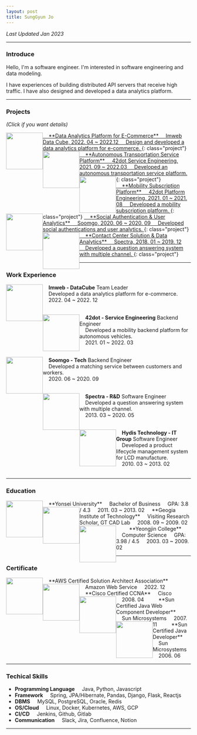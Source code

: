 ```yaml
---
layout: post
title: SungGyun Jo
---
```

*Last Updated Jan 2023*

---
### Introduce
Hello, I'm a software engineer. I'm interested in software engineering and data modeling.

I have experiences of building distributed API servers that receive high traffic. I have also designed and developed a data analytics platform.

---

### Projects

*(Click if you want details)*

<a href="{{site.baseurl}}/projects/data-analytics-platform">
<img src="{{site.baseurl}}/images/main/project-data-platform.png" width="100" height="100" style="float:left;"/>
&nbsp;&nbsp;&nbsp;&nbsp;**Data Analytics Platform for E-Commerce**  
&nbsp;&nbsp;&nbsp;&nbsp;Imweb Data Cube, 2022. 04 ~ 2022.12  
&nbsp;&nbsp;&nbsp;&nbsp;Design and developed a data analytics platform for e-commerce.
</a>
{: class="project"}

<a href="{{site.baseurl}}/projects/autonomous-transportation-platform">
<img src="{{site.baseurl}}/images/main/project-42dot-sangam.png" width="100" height="100" style="float:left;"/>
&nbsp;&nbsp;&nbsp;&nbsp;**Autonomous Transportation Service Platform**  
&nbsp;&nbsp;&nbsp;&nbsp;42dot Service Engineering, 2021. 09 ~ 2022.03  
&nbsp;&nbsp;&nbsp;&nbsp;Developed an autonomous transportation service platform.
</a>
{: class="project"}

<a href="{{site.baseurl}}/projects/mobility-subscription-platform">
<img src="{{site.baseurl}}/images/main/project-42dot-kiaflex.webp" width="100" height="100" style="float:left;"/>
&nbsp;&nbsp;&nbsp;&nbsp;**Mobility Subscription Platform**  
&nbsp;&nbsp;&nbsp;&nbsp;42dot Platform Engineering, 2021. 01 ~ 2021. 08  
&nbsp;&nbsp;&nbsp;&nbsp;Developed a mobility subscription platform.
</a>
{: class="project"}

<a href="{{site.baseurl}}/projects/soomgo-social-auth-analytics">
<img src="{{site.baseurl}}/images/main/project-soomgo.jpg" width="100" height="100" style="float:left;"/>
&nbsp;&nbsp;&nbsp;&nbsp;**Social Authentication & User Analytics**  
&nbsp;&nbsp;&nbsp;&nbsp;Soomgo, 2020. 06 ~ 2020. 09  
&nbsp;&nbsp;&nbsp;&nbsp;Developed social authentications and user analytics.
</a>
{: class="project"}

<a href="{{site.baseurl}}/projects/cs-center-solution">
<img src="{{site.baseurl}}/images/main/project-spectra-enomix.png" width="100" height="100" style="float:left;"/>
&nbsp;&nbsp;&nbsp;&nbsp;**Contact Center Solution & Data Analytics**  
&nbsp;&nbsp;&nbsp;&nbsp;Spectra, 2018. 01 ~ 2019. 12  
&nbsp;&nbsp;&nbsp;&nbsp;Developed a question answering system with multiple channel.
</a>
{: class="project"}

<!--
<a href="{{site.baseurl}}/projects/cs-center-solution-performance-test">
<img src="{{site.baseurl}}/images/main/project-spectra-gatling.jpg" width="100" height="100" style="float:left;"/>
&nbsp;&nbsp;&nbsp;&nbsp;**Contact Center Solution Performance Test**  
&nbsp;&nbsp;&nbsp;&nbsp;Spectra, 2017. 01 ~ 2017. 12  
&nbsp;&nbsp;&nbsp;&nbsp;Developed a question answering system with multiple channel.
</a>
{: class="project"}
-->

---

### Work Experience
<img src="{{site.baseurl}}/images/main/work-imweb.png" width="100" height="100" style="float:left;"/>

&nbsp;&nbsp;&nbsp;&nbsp;**Imweb - DataCube** Team Leader  
&nbsp;&nbsp;&nbsp;&nbsp;Developed a data analytics platform for e-commerce.  
&nbsp;&nbsp;&nbsp;&nbsp;2022. 04 ~ 2022. 12  
&nbsp;&nbsp;&nbsp;&nbsp;

<img src="{{site.baseurl}}/images/main/work-42dot.jpg" width="100" height="100" style="float:left;"/>

&nbsp;&nbsp;&nbsp;&nbsp;**42dot - Service Engineering** Backend Engineer  
&nbsp;&nbsp;&nbsp;&nbsp;Developed a mobility backend platform for autonomous vehicles.   
&nbsp;&nbsp;&nbsp;&nbsp;2021. 01 ~ 2022. 03    
&nbsp;&nbsp;&nbsp;&nbsp;

<img src="{{site.baseurl}}/images/main/work-soomgo.jpg" width="100" height="100" style="float:left;"/>

&nbsp;&nbsp;&nbsp;&nbsp;**Soomgo - Tech** Backend Engineer  
&nbsp;&nbsp;&nbsp;&nbsp;Developed a matching service between customers and workers.  
&nbsp;&nbsp;&nbsp;&nbsp;2020. 06 ~ 2020. 09  
&nbsp;&nbsp;&nbsp;&nbsp;

<img src="{{site.baseurl}}/images/main/work-spectra.png" width="100" height="100" style="float:left;"/>

&nbsp;&nbsp;&nbsp;&nbsp;**Spectra - R&D** Software Engineer  
&nbsp;&nbsp;&nbsp;&nbsp;Developed a question answering system with multiple channel.  
&nbsp;&nbsp;&nbsp;&nbsp;2013. 03 ~ 2020. 05  
&nbsp;&nbsp;&nbsp;&nbsp;

<img src="{{site.baseurl}}/images/main/work-hydis.png" width="100" height="100" style="float:left;"/>

&nbsp;&nbsp;&nbsp;&nbsp;**Hydis Technology - IT Group** Software Engineer  
&nbsp;&nbsp;&nbsp;&nbsp;Developed a product lifecycle management system for LCD manufacture.  
&nbsp;&nbsp;&nbsp;&nbsp;2010. 03 ~ 2013. 02  
&nbsp;&nbsp;&nbsp;&nbsp;

---

### Education
<img src="{{site.baseurl}}/images/main/edu-yonsei.jpg" width="100" height="100" style="float:left;"/>
&nbsp;&nbsp;&nbsp;&nbsp;**Yonsei University**   
&nbsp;&nbsp;&nbsp;&nbsp;Bachelor of Business  
&nbsp;&nbsp;&nbsp;&nbsp;GPA: 3.8 / 4.3  
&nbsp;&nbsp;&nbsp;&nbsp;2011. 03 ~ 2013. 02


<img src="{{site.baseurl}}/images/main/edu-gt.png" width="100" height="100" style="float:left;"/>
&nbsp;&nbsp;&nbsp;&nbsp;**Geogia Institute of Technology**   
&nbsp;&nbsp;&nbsp;&nbsp;Visiting Research Scholar, GT CAD Lab  
&nbsp;&nbsp;&nbsp;&nbsp;2008. 09 ~ 2009. 02  
&nbsp;&nbsp;&nbsp;&nbsp;   

<img src="{{site.baseurl}}/images/main/edu-yeongjin.jpg" width="100" height="100" style="float:left;"/>
&nbsp;&nbsp;&nbsp;&nbsp;**Yeongjin College**   
&nbsp;&nbsp;&nbsp;&nbsp;Computer Science  
&nbsp;&nbsp;&nbsp;&nbsp;GPA: 3.98 / 4.5  
&nbsp;&nbsp;&nbsp;&nbsp;2003. 03 ~ 2009. 02

---

### Certificate
<img src="{{site.baseurl}}/images/main/cert-aws-saa.png" width="100" height="100" style="float:left;"/>
&nbsp;&nbsp;&nbsp;&nbsp;**AWS Certified Solution Architect Association**   
&nbsp;&nbsp;&nbsp;&nbsp;Amazon Web Service   
&nbsp;&nbsp;&nbsp;&nbsp;2022. 12   
&nbsp;&nbsp;&nbsp;&nbsp;  

<img src="{{site.baseurl}}/images/main/cert-cisco-ccna.png" width="100" height="100" style="float:left;"/>
&nbsp;&nbsp;&nbsp;&nbsp;**Cisco Certified CCNA**   
&nbsp;&nbsp;&nbsp;&nbsp;Cisco  
&nbsp;&nbsp;&nbsp;&nbsp;2008. 04   
&nbsp;&nbsp;&nbsp;&nbsp;

<img src="{{site.baseurl}}/images/main/cert-scwcp.webp" width="100" height="100" style="float:left;"/>
&nbsp;&nbsp;&nbsp;&nbsp;**Sun Certified Java Web Component Developer**   
&nbsp;&nbsp;&nbsp;&nbsp;Sun Microsystems  
&nbsp;&nbsp;&nbsp;&nbsp;2007. 11
&nbsp;&nbsp;&nbsp;&nbsp;

<img src="{{site.baseurl}}/images/main/cert-scjp.webp" width="100" height="100" style="float:left;"/>
&nbsp;&nbsp;&nbsp;&nbsp;**Sun Certified Java Developer**   
&nbsp;&nbsp;&nbsp;&nbsp;Sun Microsystems  
&nbsp;&nbsp;&nbsp;&nbsp;2006. 06 
&nbsp;&nbsp;&nbsp;&nbsp;

---

### Techical Skills

- **Programming Language** &nbsp;&nbsp;&nbsp;&nbsp;Java, Python, Javascript
- **Framework** &nbsp;&nbsp;&nbsp;&nbsp;Spring, JPA/Hibernate, Pandas, Django, Flask, Reactjs 
- **DBMS** &nbsp;&nbsp;&nbsp;&nbsp;MySQL, PostgreSQL, Oracle, Redis
- **OS/Cloud** &nbsp;&nbsp;&nbsp;&nbsp;Linux, Docker, Kubernetes, AWS, GCP
- **CI/CD** &nbsp;&nbsp;&nbsp;&nbsp;Jenkins, Github, Gitlab
- **Communication** &nbsp;&nbsp;&nbsp;&nbsp;Slack, Jira, Confluence, Notion

---